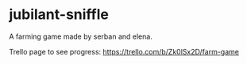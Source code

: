 # jubilant-sniffle
A farming game made by serban and elena.

Trello page to see progress: https://trello.com/b/Zk0lSx2D/farm-game

